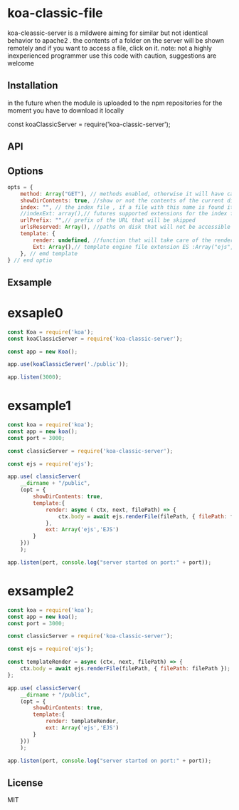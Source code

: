 #  koa-classic-file
koa-cleassic-server is a mildwere aiming for similar but not identical behavior to apache2 . the contents of a folder on the server will be shown remotely and if you want to access a file, click on it. note: not a highly inexperienced programmer use this code with caution, suggestions are welcome

## Installation

in the future when the module is uploaded to the npm repositories for the moment you have to download it locally

const koaClassicServer = require('koa-classic-server');

## API

## Options

```js
opts = {
    method: Array("GET"), // methods enabled, otherwise it will have called the next() function
    showDirContents: true, //show or not the contents of the current directory
    index: "", // the index file , if a file with this name is found it will be loaded automatically Es index.html
    //indexExt: array(),// futures supported extensions for the index file
    urlPrefix: "",// prefix of the URL that will be skipped
    urlsReserved: Array(), //paths on disk that will not be accessible remotely e.g. array('/api','/views') warning nested folders are not allowed
    template: {
        render: undefined, //function that will take care of the rendering if there is a template engine  ES --> const templateRender = async ( ctx, next, filePath) => {
        Ext: Array(),// template engine file extension ES :Array("ejs", "EJS"),
    }, // emd template 
} // end optio
```

## Exsample

# exsaple0

```js
const Koa = require('koa');
const koaClassicServer = require('koa-classic-server');

const app = new Koa();

app.use(koaClassicServer('./public'));

app.listen(3000);
```

# exsample1

```js
const koa = require('koa');
const app = new koa();
const port = 3000;

const classicServer = require('koa-classic-server');

const ejs = require('ejs');

app.use( classicServer(
    __dirname + "/public",    
    (opt = {
        showDirContents: true,
        template:{
            render: async ( ctx, next, filePath) => {
                ctx.body = await ejs.renderFile(filePath, { filePath: filePath, href: ctx.href, query: ctx.query});
            },
            ext: Array('ejs','EJS')
        }
    }))
    );

app.listen(port, console.log("server started on port:" + port));
```

# exsample2

```js
const koa = require('koa');
const app = new koa();
const port = 3000;

const classicServer = require('koa-classic-server');

const ejs = require('ejs');

const templateRender = async (ctx, next, filePath) => {
    ctx.body = await ejs.renderFile(filePath, { filePath: filePath });
};

app.use( classicServer(
    __dirname + "/public",    
    (opt = {
        showDirContents: true,
        template:{
            render: templateRender,
            ext: Array('ejs','EJS')
        }
    }))
    );

app.listen(port, console.log("server started on port:" + port));
```

## License

MIT